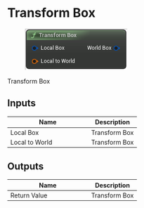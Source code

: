 # Transform Box

<div align="left" data-full-width="false"><figure><img src="../../../../api/Math/Box/Transform_Box.png" alt=""><figcaption></figcaption></figure></div>

Transform Box

## Inputs

<table><thead><tr><th width="170">Name</th><th>Description</th></tr></thead><tbody><tr><td>Local Box</td><td>Transform Box</td></tr><tr><td>Local to World</td><td>Transform Box</td></tr></tbody></table>

## Outputs

<table><thead><tr><th width="170">Name</th><th>Description</th></tr></thead><tbody><tr><td>Return Value</td><td>Transform Box</td></tr></tbody></table>

